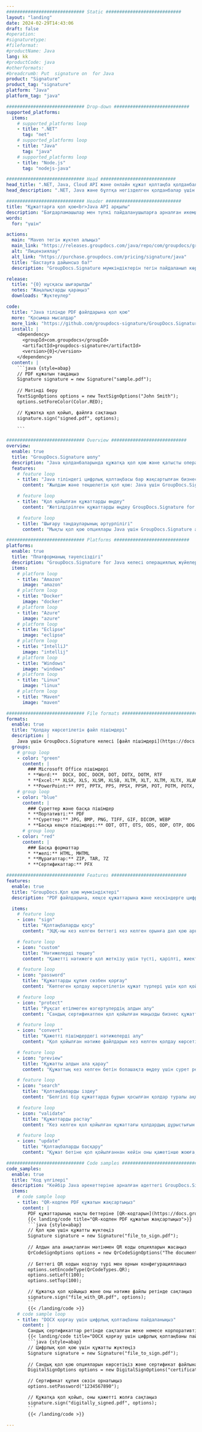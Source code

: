 ```yaml
---
############################# Static ############################
layout: "landing"
date: 2024-02-29T14:43:06
draft: false
#operation: 
#signaturetype: 
#fileformat: 
#productName: Java
lang: kk
#productCode: java
#otherformats: 
#breadcrumb: Put  signature on  for Java
product: "Signature"
product_tag: "signature"
platform: "Java"
platform_tag: "java"

############################# Drop-down ############################
supported_platforms:
  items:
    # supported_platforms loop
    - title: ".NET"
      tag: "net"
    # supported_platforms loop
    - title: "Java"
      tag: "java"
    # supported_platforms loop
    - title: "Node.js"
      tag: "nodejs-java"

############################# Head ############################
head_title: ".NET, Java, Cloud API және онлайн құжат қолтаңба қолданбалары"
head_description: ".NET, Java және бұлтқа негізделген қолданбалар үшін барлығы бір құжаттың электрондық қолтаңба шешімін алыңыз. Қарапайым апарып тастау мүмкіндігін пайдаланып, жалпы құжат пішіміне онлайн қол қойыңыз"

############################# Header ############################
title: "Құжаттарға қол қою<br>Java API арқылы"
description: "Бағдарламашылар мен түпкі пайдаланушыларға арналған икемді API және қолданбаға негізделген шешімдерді пайдаланып, кез келген платформада сандық құжаттар мен кескіндерге қол қойыңыз."
words:
  for: "үшін"

actions:
  main: "Maven тегін жүктеп алыңыз"
  main_link: "https://releases.groupdocs.com/java/repo/com/groupdocs/groupdocs-signature/"
  alt: "Лицензиялау"
  alt_link: "https://purchase.groupdocs.com/pricing/signature/java"
  title: "Бастауға дайынсыз ба?"
  description: "GroupDocs.Signature мүмкіндіктерін тегін пайдаланып көріңіз немесе лицензия сұраңыз"

release:
  title: "{0} нұсқасы шығарылды"
  notes: "Жаңалықтарды қараңыз"
  downloads: "Жүктеулер"

code:
  title: "Java тілінде PDF файлдарына қол қою"
  more: "Қосымша мысалдар"
  more_link: "https://github.com/groupdocs-signature/GroupDocs.Signature-for-Java"
  install: |
    <dependency>
      <groupId>com.groupdocs</groupId>
      <artifactId>groupdocs-signature</artifactId>
      <version>{0}</version>
    </dependency>
  content: |
    ```java {style=abap}  
    // PDF құжатын таңдаңыз
    Signature signature = new Signature("sample.pdf");
    
    // Мәтінді беру
    TextSignOptions options = new TextSignOptions("John Smith");
    options.setForeColor(Color.RED);

    // Құжатқа қол қойып, файлға сақтаңыз
    signature.sign("signed.pdf", options);
    
    ```

############################# Overview ############################
overview:
  enable: true
  title: "GroupDocs.Signature шолу"
  description: "Java қолданбаларында құжатқа қол қою және қатысты операцияларды орындауға арналған API"
  features:
    # feature loop
    - title: "Java тіліндегі цифрлық қолтаңбасы бар жақсартылған бизнес құжаттары"
      content: "Жылдам және теңшелетін қол қою: Java үшін GroupDocs.Signature PDF файлдары, кескіндер және Office құжаттары үшін сандық қолтаңба опцияларының кең ауқымын ұсынады. Мәтінді, штрих-кодтарды, QR-кодтарды, сандық сертификаттарды, суреттерді немесе жасырын метадеректерді пайдалануға болады. Құжаттарды өңдеу жылдам және тиімді."

    # feature loop
    - title: "Қол қойылған құжаттарды өңдеу"
      content: "Жетілдірілген құжаттарды өңдеу GroupDocs.Signature for Java көмегімен қол қойылған құжаттардағы қуатты операцияларды қамтиды. Әртүрлі пайдалы шарттарды пайдаланып іскери құжаттарға қосылған қолтаңбаларды іздеуге және тексеруге болады. Оған қоса, құжат туралы толық ақпаратқа қол жеткізуге немесе оның беттерінің алдын ала қарау кескіндерін алуға болады."

    # feature loop
    - title: "Шығару таңдауларының әртүрлілігі"
      content: "Мықты қол қою опциялары Java үшін GroupDocs.Signature арқылы қол қойылған құжаттардың шығысын теңшеуге мүмкіндік береді. Кез келген қолтаңбаны кез келген құжат бетінде дәл орналастырып, оның сыртқы түрін әртүрлі жолдармен конфигурациялауға болады. Java API қол қойылған іскери құжаттарды көптеген қолдау көрсетілетін пішімдерде сақтауды қолдайды және оларды құпия сөздермен қорғау опцияларын ұсынады."

############################# Platforms ############################
platforms:
  enable: true
  title: "Платформаның тәуелсіздігі"
  description: "GroupDocs.Signature for Java келесі операциялық жүйелерді, фреймворктарды және пакет менеджерлерін қолдайды"
  items:
    # platform loop
    - title: "Amazon"
      image: "amazon"
    # platform loop
    - title: "Docker"
      image: "docker"
    # platform loop
    - title: "Azure"
      image: "azure"
    # platform loop
    - title: "Eclipse"
      image: "eclipse"
    # platform loop
    - title: "IntelliJ"
      image: "intellij"
    # platform loop
    - title: "Windows"
      image: "windows"
    # platform loop
    - title: "Linux"
      image: "linux"
    # platform loop
    - title: "Maven"
      image: "maven"

############################# File formats ############################
formats:
  enable: true
  title: "Қолдау көрсетілетін файл пішімдері"
  description: |
    Java үшін GroupDocs.Signature келесі [файл пішімдері](https://docs.groupdocs.com/signature/java/supported-document-formats/) бар әрекеттерді қолдайды.
  groups:
    # group loop
    - color: "green"
      content: |
        ### Microsoft Office пішімдері
        * **Word:**  DOCX, DOC, DOCM, DOT, DOTX, DOTM, RTF
        * **Excel:** XLSX, XLS, XLSM, XLSB, XLTM, XLT, XLTM, XLTX, XLAM, SXC, SpreadsheetML
        * **PowerPoint:** PPT, PPTX, PPS, PPSX, PPSM, POT, POTM, POTX, PPTM
    # group loop
    - color: "blue"
      content: |
        ### Суреттер және басқа пішімдер
        * **Портативті:** PDF
        * **Суреттер:** JPG, BMP, PNG, TIFF, GIF, DICOM, WEBP
        * **Басқа кеңсе пішімдері:** ODT, OTT, OTS, ODS, ODP, OTP, ODG
      # group loop
    - color: "red"
      content: |
        ### Басқа форматтар
        * **желі:** HTML, MHTML
        * **Мұрағаттар:** ZIP, TAR, 7Z
        * **Сертификаттар:** PFX

############################# Features ############################
features:
  enable: true
  title: "GroupDocs.Қол қою мүмкіндіктері"
  description: "PDF файлдарына, кеңсе құжаттарына және кескіндерге цифрлық қолтаңбамен қол қою"

  items:
    # feature loop
    - icon: "sign"
      title: "Қолтаңбаларды қосу"
      content: "ЭЦҚ-ны кез келген беттегі кез келген орынға дәл қою арқылы әртүрлі қолдау көрсетілетін қолтаңба түрлерін пайдаланып құжатқа қол қойыңыз."

    # feature loop
    - icon: "custom"
      title: "Нәтижелерді теңшеу"
      content: "Қажетті нәтижеге қол жеткізу үшін түсті, қаріпті, жиекті, айналдыруды және басқа мүмкіндіктерді реттеу арқылы қолтаңба көрінісін теңшеңіз."

    # feature loop
    - icon: "password"
      title: "Құжаттарды құпия сөзбен қорғау"
      content: "Көптеген қолдау көрсетілетін құжат түрлері үшін қол қойылған құжатты құпия сөзбен қорғауға болады."

    # feature loop
    - icon: "protect"
      title: "Рұқсат етілмеген өзгертулердің алдын алу"
      content: "Сандық сертификатпен қол қойылған маңызды бизнес құжаттарын рұқсат етілмеген өзгертулерден қорғаңыз."

    # feature loop
    - icon: "convert"
      title: "Қажетті пішімдердегі нәтижелерді алу"
      content: "Қол қойылған нәтиже файлдарын кез келген қолдау көрсетілетін пішімде оңай алыңыз. Сондай-ақ MS Word құжаттарын PDF форматына еш қиындықсыз түрлендіруге болады."

    # feature loop
    - icon: "preview"
      title: "Құжатты алдын ала қарау"
      content: "Құжаттың кез келген бетін болашақта өңдеу үшін сурет ретінде сақтаңыз."

    # feature loop
    - icon: "search"
      title: "Қолтаңбаларды іздеу"
      content: "Белгілі бір құжаттарда бұрын қосылған қолдар туралы ақпаратты алуға болады."

    # feature loop
    - icon: "validate"
      title: "Құжаттарды растау"
      content: "Кез келген қол қойылған құжаттағы қолдардың дұрыстығын тексеріңіз."

    # feature loop
    - icon: "update"
      title: "Қолтаңбаларды басқару"
      content: "Құжат бетіне қол қойылғаннан кейін оны қажетінше жоюға, жылжытуға немесе жаңартуға болады."

############################# Code samples ############################
code_samples:
  enable: true
  title: "Код үлгілері"
  description: "Кейбір Java әрекеттеріне арналған әдеттегі GroupDocs.Signature жағдайларын пайдаланады"
  items:
    # code sample loop
    - title: "QR-кодпен PDF құжатын жақсартыңыз"
      content: |
        PDF құжаттарының нақты беттеріне [QR-кодтарын](https://docs.groupdocs.com/signature/java/esign-document-with-qr-code-signature/) қосу арқылы бизнес процестерін жақсарту маңызды болуы мүмкін. Java үшін GroupDocs.Signature арқылы QR кодын қосудың мысалы бар.
        {{< landing/code title="QR-кодпен PDF құжатын жақсартыңыз">}}
        ```java {style=abap}
        // Қол қою үшін құжатты жүктеңіз
        Signature signature = new Signature("file_to_sign.pdf");
        
        // Алдын ала анықталған мәтінмен QR коды опцияларын жасаңыз
        QrCodeSignOptions options = new QrCodeSignOptions("The document is approved by John Smith");
        
        // Беттегі QR кодын кодтау түрі мен орнын конфигурациялаңыз
        options.setEncodeType(QrCodeTypes.QR);
        options.setLeft(100);
        options.setTop(100);

        // Құжатқа қол қойыңыз және оны нәтиже файлы ретінде сақтаңыз
        signature.sign("file_with_QR.pdf", options);
        ```
        {{< /landing/code >}}
    # code sample loop
    - title: "DOCX қорғау үшін цифрлық қолтаңбаны пайдаланыңыз"
      content: |
        Сандық сертификаттар ретінде сақталған жеке немесе корпоративтік қолтаңбаларды пайдаланып, [Құжатты қорғауға](https://docs.groupdocs.com/signature/java/esign-document-with-digital-signature/) болады. Сертификатпен қамтамасыз етілген құжаттарды қолды жарамсыз деп өзгертуге болмайды.
        {{< landing/code title="DOCX қорғау үшін цифрлық қолтаңбаны пайдаланыңыз">}}
        ```java {style=abap}   
        // Цифрлық қол қою үшін құжатты жүктеңіз
        Signature signature = new Signature("file_to_sign.pdf");
        
        // Сандық қол қою опцияларын көрсетіңіз және сертификат файлына жолды беріңіз
        DigitalSignOptions options = new DigitalSignOptions("certificate.pfx");

        // Сертификат құпия сөзін орнатыңыз
        options.setPassword("1234567890");

        // Құжатқа қол қойып, оны қажетті жолға сақтаңыз
        signature.sign("digitally_signed.pdf", options);
        ```
        {{< /landing/code >}}

---
```


